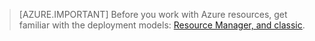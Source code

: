 > [AZURE.IMPORTANT] Before you work with Azure resources, get familiar with the deployment models: [Resource Manager, and classic](../resource-manager-deployment-model.md).

